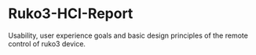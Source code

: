# Ruko3-HCI-Report
Usability, user experience goals and basic design principles of the remote control of ruko3 device.
